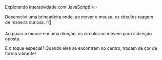Explorando interatividade com JavaScript! 🌀✨ 

Desenvolvi uma brincadeira onde, ao mover o mouse, os círculos reagem de maneira curiosa. 🖱️🎉

 Ao puxar o mouse em uma direção, os círculos se movem para a direção oposta. 
 
 E o toque especial? Quando eles se encontram no centro, trocam de cor de forma vibrante!